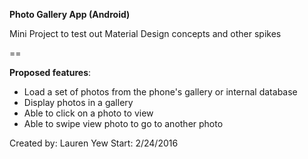 **Photo Gallery App (Android)**

Mini Project to test out Material Design concepts and other spikes

==

**Proposed features**:
* Load a set of photos from the phone's gallery or internal database
* Display photos in a gallery
* Able to click on a photo to view
* Able to swipe view photo to go to another photo

Created by: Lauren Yew
Start: 2/24/2016
